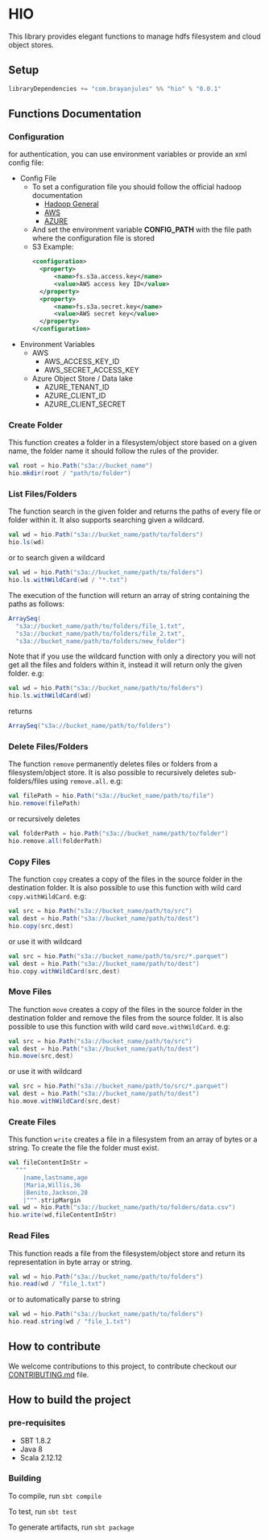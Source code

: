 # HIO
This library provides elegant functions to manage hdfs filesystem and cloud object stores.
## Setup
```scala
libraryDependencies += "com.brayanjules" %% "hio" % "0.0.1"
```

## Functions Documentation
### Configuration
for authentication, you can use environment variables or provide an xml config file:
* Config File
    * To set a configuration file you should follow the official hadoop documentation
        * [Hadoop General](https://hadoop.apache.org/docs/r3.2.1/hadoop-project-dist/hadoop-common/AdminCompatibilityGuide.html#XML_Configuration_Files)
        * [AWS](https://hadoop.apache.org/docs/stable/hadoop-aws/tools/hadoop-aws/index.html#Authentication_properties)
        * [AZURE](https://hadoop.apache.org/docs/stable/hadoop-azure/index.html#Configuring_Credentials)
    * And set the environment variable **CONFIG_PATH** with the file path where the configuration file is stored
    * S3 Example:
      ```xml
      <configuration>
        <property>
            <name>fs.s3a.access.key</name>
            <value>AWS access key ID</value>
        </property>
        <property>
            <name>fs.s3a.secret.key</name>
            <value>AWS secret key</value>
        </property>
      </configuration>
      ```
* Environment Variables
    * AWS
        * AWS_ACCESS_KEY_ID
        * AWS_SECRET_ACCESS_KEY
    * Azure Object Store / Data lake
        * AZURE_TENANT_ID
        * AZURE_CLIENT_ID
        * AZURE_CLIENT_SECRET

### Create Folder
This function creates a folder in a filesystem/object store based on a given name, the folder name it
should follow the rules of the provider.

```scala
val root = hio.Path("s3a://bucket_name")
hio.mkdir(root / "path/to/folder")
```

### List Files/Folders
The function search in the given folder and returns the paths of every file or folder within it.
It also supports searching given a wildcard.

```scala
val wd = hio.Path("s3a://bucket_name/path/to/folders")
hio.ls(wd)
```
or to search given a wildcard
```scala
val wd = hio.Path("s3a://bucket_name/path/to/folders")
hio.ls.withWildCard(wd / "*.txt")
```

The execution of the function will return an array of string containing the paths as follows:
```scala
ArraySeq(
  "s3a://bucket_name/path/to/folders/file_1.txt", 
  "s3a://bucket_name/path/to/folders/file_2.txt", 
  "s3a://bucket_name/path/to/folders/new_folder")
```

Note that if you use the wildcard function with only a directory you will not get all the files and folders within it,
instead it will return only the given folder. e.g:

```scala
val wd = hio.Path("s3a://bucket_name/path/to/folders")
hio.ls.withWildCard(wd)
```

returns

```scala
ArraySeq("s3a://bucket_name/path/to/folders")
```


### Delete Files/Folders
The function `remove` permanently deletes files or folders from a filesystem/object store. It is also possible
to recursively deletes sub-folders/files using `remove.all`. e.g:

```scala
val filePath = hio.Path("s3a://bucket_name/path/to/file")
hio.remove(filePath)
```
or recursively deletes
```scala
val folderPath = hio.Path("s3a://bucket_name/path/to/folder")
hio.remove.all(folderPath)
```

### Copy Files
The function `copy` creates a copy of the files in the source folder in the destination folder. It is also possible
to use this function with wild card `copy.withWildCard`. e.g:

```scala
val src = hio.Path("s3a://bucket_name/path/to/src")
val dest = hio.Path("s3a://bucket_name/path/to/dest")
hio.copy(src,dest)
```
or use it with wildcard
```scala
val src = hio.Path("s3a://bucket_name/path/to/src/*.parquet")
val dest = hio.Path("s3a://bucket_name/path/to/dest")
hio.copy.withWildCard(src,dest)
```

### Move Files
The function `move` creates a copy of the files in the source folder in the destination folder and remove the files
from the source folder. It is also possible to use this function with wild card `move.withWildCard`. e.g:

```scala
val src = hio.Path("s3a://bucket_name/path/to/src")
val dest = hio.Path("s3a://bucket_name/path/to/dest")
hio.move(src,dest)
```
or use it with wildcard
```scala
val src = hio.Path("s3a://bucket_name/path/to/src/*.parquet")
val dest = hio.Path("s3a://bucket_name/path/to/dest")
hio.move.withWildCard(src,dest)
```

### Create Files
This function `write` creates a file in a filesystem from an array of bytes or a string. To create the file
the folder must exist.

```scala
val fileContentInStr =
  """
    |name,lastname,age
    |Maria,Willis,36
    |Benito,Jackson,28
    |""".stripMargin
val wd = hio.Path("s3a://bucket_name/path/to/folders/data.csv")
hio.write(wd,fileContentInStr)
```

### Read Files
This function reads a file from the filesystem/object store and return its representation in
byte array or string.

```scala
val wd = hio.Path("s3a://bucket_name/path/to/folders")
hio.read(wd / "file_1.txt")
```
or to automatically parse to string
```scala
val wd = hio.Path("s3a://bucket_name/path/to/folders")
hio.read.string(wd / "file_1.txt")
```

## How to contribute 
We welcome contributions to this project, to contribute checkout our [CONTRIBUTING.md](CONTRIBUTING.md) file.

## How to build the project

### pre-requisites
* SBT 1.8.2
* Java 8
* Scala 2.12.12

### Building

To compile, run 
`sbt compile`

To test, run
`sbt test`

To generate artifacts, run
`sbt package`